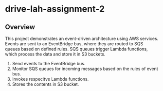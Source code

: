 # drive-lah-assignment-2

## Overview

This project demonstrates an event-driven architecture using AWS services. Events are sent to an EventBridge bus, where they are routed to SQS queues based on defined rules. SQS queues trigger Lambda functions, which process the data and store it in S3 buckets.

1. Send events to the EventBridge bus.
2. Monitor SQS queues for incoming messages based on the rules of event bus.
3. Invokes respecitve Lambda functions.
4. Stores the contents in S3 bucket.
